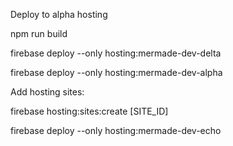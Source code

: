 

Deploy to alpha hosting

npm run build

firebase deploy --only hosting:mermade-dev-delta

firebase deploy --only hosting:mermade-dev-alpha

Add hosting sites:

firebase hosting:sites:create [SITE_ID]

firebase deploy --only hosting:mermade-dev-echo